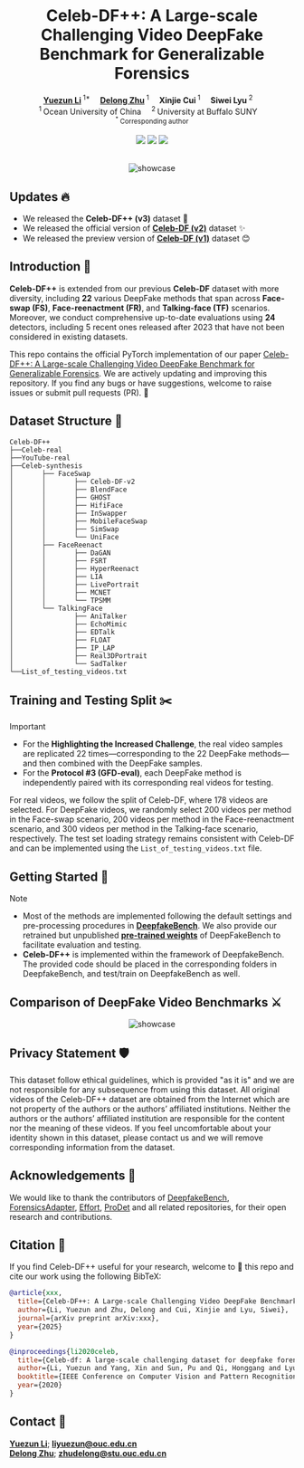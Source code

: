 <h1 align="center">Celeb-DF++: A Large-scale Challenging Video DeepFake Benchmark for Generalizable Forensics</h1>

<div align='center'>
    <a href='https://yuezunli.github.io/' target='_blank'><strong>Yuezun Li</strong></a><sup> 1*</sup>&emsp;
    <a href='https://hisssec.github.io/' target='_blank'><strong>Delong Zhu</strong></a><sup> 1</sup>&emsp;
    <a target='_blank'><strong>Xinjie Cui</strong></a><sup> 1</sup>&emsp;
    <a target='_blank'><strong>Siwei Lyu</strong></a><sup> 2</sup>&emsp;
</div>

<!-- <div align='center'>
    <a target='_blank'><strong>Zhibo Wang</strong></a><sup> 3</sup>&emsp;
    <a target='_blank'><strong>Siwei Lyu</strong></a><sup> 4</sup>&emsp;
</div>-->

<div align='center'>
    <sup>1 </sup>Ocean University of China&emsp; <sup>2 </sup>University at Buffalo SUNY&emsp;
</div>
<div align='center'>
    <small><sup>*</sup> Corresponding author</small>
</div>
<br>

<div align="center">
  <!-- <a href='LICENSE'><img src='https://img.shields.io/badge/license-MIT-yellow'></a> -->
    <a href='https://openaccess.thecvf.com/content_CVPR_2020/papers/Li_Celeb-DF_A_Large-Scale_Challenging_Dataset_for_DeepFake_Forensics_CVPR_2020_paper.pdf'><img src='https://img.shields.io/badge/CVPR-CelebDF-green'></a>
  <a href='https://arxiv.org/pdf/2412.01101'><img src='https://img.shields.io/badge/arXiv-CelebDF++-red'></a>
  <a href='https://github.com/OUC-VAS/Celeb-DF-PP/releases'><img src='https://img.shields.io/badge/Checkpoint-CelebDF++-blue'></a>
  <!--<a href="https://github.com/KwaiVGI/LivePortrait"><img src="https://img.shields.io/github/stars/KwaiVGI/LivePortrait"></a> -->
  <br>

</div>
<br>


<p align="center">
  <img src="vis.png" alt="showcase">
  <br>

</p>

## Updates 🔥 
 - We released the **Celeb-DF++ (v3)** dataset 💪
 - We released the official version of **[Celeb-DF (v2)](https://github.com/yuezunli/celeb-deepfakeforensics)** dataset ✨
 - We released the preview version of **[Celeb-DF (v1)](https://github.com/yuezunli/celeb-deepfakeforensics/blob/master/Celeb-DF-v1/README.md)** dataset 😊


## Introduction 📖
**Celeb-DF++** is extended from our previous **Celeb-DF** dataset with more diversity, including **22** various DeepFake methods that span across **Face-swap (FS)**, **Face-reenactment (FR)**, and **Talking-face (TF)** scenarios. Moreover, we conduct comprehensive up-to-date evaluations using **24** detectors, including 5 recent ones released after 2023 that have not been considered in existing datasets.

This repo contains the official PyTorch implementation of our paper [Celeb-DF++: A Large-scale Challenging Video DeepFake Benchmark for Generalizable Forensics](https://arxiv.org/pdf/2412.01101).
We are actively updating and improving this repository. If you find any bugs or have suggestions, welcome to raise issues or submit pull requests (PR). 💖

## Dataset Structure 📂
```
Celeb-DF++
├──Celeb-real
├──YouTube-real
├──Celeb-synthesis
│       ├── FaceSwap
│       │       ├── Celeb-DF-v2
│       │       ├── BlendFace
│       │       ├── GHOST
│       │       ├── HifiFace
│       │       ├── InSwapper
│       │       ├── MobileFaceSwap
│       │       ├── SimSwap
│       │       └── UniFace
│       ├── FaceReenact
│       │       ├── DaGAN
│       │       ├── FSRT
│       │       ├── HyperReenact
│       │       ├── LIA
│       │       ├── LivePortrait
│       │       ├── MCNET
│       │       └── TPSMM
│       └── TalkingFace
│               ├── AniTalker
│               ├── EchoMimic
│               ├── EDTalk
│               ├── FLOAT
│               ├── IP_LAP
│               ├── Real3DPortrait
│               └── SadTalker
└──List_of_testing_videos.txt
```

## Training and Testing Split ✂️

> [!IMPORTANT]
> - For the **Highlighting the Increased Challenge**, the real video samples are replicated 22 times—corresponding to the 22 DeepFake methods—and then combined with the DeepFake samples.
> - For the **Protocol #3 (GFD-eval)**, each DeepFake method is independently paired with its corresponding real videos for testing.

For real videos, we follow the split of Celeb-DF, where 178 videos are selected. For DeepFake videos, we randomly select 200 videos per method in the Face-swap scenario, 200 videos per method in the Face-reenactment scenario, and 300 videos per method in the Talking-face scenario, respectively. The test set loading strategy remains consistent with Celeb-DF and can be implemented using the `List_of_testing_videos.txt` file.

## Getting Started 🏁
> [!NOTE]
> - Most of the methods are implemented following the default settings and pre-processing procedures in **[DeepfakeBench](https://github.com/SCLBD/DeepfakeBench)**. We also provide our retrained but unpublished **[pre-trained weights](https://github.com/OUC-VAS/Celeb-DF-PP/releases)** of DeepFakeBench to facilitate evaluation and testing.
> - **Celeb-DF++** is implemented within the framework of DeepfakeBench. The provided code should be placed in the corresponding folders in DeepfakeBench, and test/train on DeepfakeBench as well.

## Comparison of DeepFake Video Benchmarks ⚔️
<p align="center">
  <img src="vs_benchmark.png" alt="showcase">
  <br>

</p>

## Privacy Statement 🛡️

This dataset  follow ethical guidelines, which is provided "as it is" and we are not responsible for any subsequence from using this dataset. All original videos of the Celeb-DF++ dataset are obtained from the Internet which are not property of the authors or the authors’ affiliated institutions. Neither the authors or the authors’ affiliated institution are responsible for the content nor the meaning of these videos. If you feel uncomfortable about your identity shown in this dataset, please contact us and we will remove corresponding information from the dataset.

## Acknowledgements 💐
We would like to thank the contributors of [DeepfakeBench](https://github.com/SCLBD/DeepfakeBench), [ForensicsAdapter](https://github.com/OUC-VAS/ForensicsAdapter), [Effort](https://github.com/YZY-stack/Effort-AIGI-Detection), [ProDet](https://github.com/beautyremain/ProDet) and all related repositories, for their open research and contributions.

## Citation 💖
If you find Celeb-DF++ useful for your research, welcome to 🌟 this repo and cite our work using the following BibTeX:
```bibtex
@article{xxx,
  title={Celeb-DF++: A Large-scale Challenging Video DeepFake Benchmark for Generalizable Forensics},
  author={Li, Yuezun and Zhu, Delong and Cui, Xinjie and Lyu, Siwei},
  journal={arXiv preprint arXiv:xxx},
  year={2025}
}

@inproceedings{li2020celeb,
  title={Celeb-df: A large-scale challenging dataset for deepfake forensics},
  author={Li, Yuezun and Yang, Xin and Sun, Pu and Qi, Honggang and Lyu, Siwei},
  booktitle={IEEE Conference on Computer Vision and Pattern Recognition},
  year={2020}
}
```
## Contact 📧
[**Yuezun Li**](https://yuezunli.github.io/); **liyuezun@ouc.edu.cn**<br>
[**Delong Zhu**](https://hisssec.github.io/); **zhudelong@stu.ouc.edu.cn**
